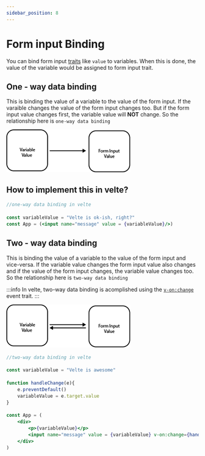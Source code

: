 ```yaml
---
sidebar_position: 8
---
```


# Form input Binding

You can bind form input [traits](./traits.md#traits) like `value` to variables. When this is done, the value of the variable would be assigned to form input trait.

## One - way data binding

This is binding the value of a variable to the value of the form input. If the varaible changes the value of the form input changes too. But if the form input value changes first, the variable value will **NOT** change. So the relationship here is `one-way data binding`

<p align="center">

![One Way](./img/one-way.png)

</p>

## How to implement this in velte?

```jsx
//one-way data binding in velte

const variableValue = "Velte is ok-ish, right?"
const App = (<input name="message" value = {variableValue}/>)
```

## Two - way data binding

This is binding the value of a variable to the value of the form input and vice-versa. If the variable value changes the form input value also changes and if the value of the form input changes, the variable value changes too. So the relationship here is `two-way data binding`

:::info
 In velte, two-way data binding is acomplished using the [`v-on:change`](./events.md) event trait.
:::

<p align="center">

![Two Way](./img/two-way.png)

</p>

```jsx
//two-way data binding in velte

const variableValue = "Velte is awesome"

function handleChange(e){
    e.preventDefault()
    variableValue = e.target.value
}

const App = (
    <div>
        <p>{variableValue}</p>
        <input name="message" value = {variableValue} v-on:change={handleChange()}/>
    </div>
)
```